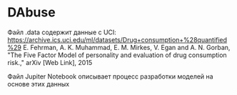 # DAbuse
Файл .data содержит данные с UCI: https://archive.ics.uci.edu/ml/datasets/Drug+consumption+%28quantified%29
E. Fehrman, A. K. Muhammad, E. M. Mirkes, V. Egan and A. N. Gorban, "The Five Factor Model of personality and evaluation of drug consumption risk.," arXiv [Web Link], 2015

Файл Jupiter Notebook описывает процесс разработки моделей на основе этих данных
